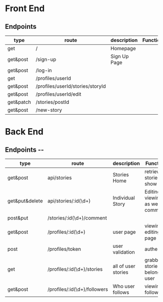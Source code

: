 # Front End

## Endpoints

|type          |route                       | description      | Functionality |
|--------------|----------------------------|------------------|---------------|
|get           |  /                         | Homepage         |
|get&post      |  /sign-up                  |Sign Up Page      |
|get&post      |  /log-in                   |
|get           |  /profiles/userId          |
|get&post      |  /profiles/userId/stories/storyId    |
|get&post      |  /profiles/userId/edit     |
|get&patch     |  /stories/postId           |
|get&post      |  /new-story                |

# Back End

## Endpoints --

|type          |route                       | description       | Functionality           |
|--------------|----------------------------|-------------------|-------------------------|
|get&post      | api/stories                | Stories Home      | retrieve stories to show|
|get&put&delete| api/stories/:id(\\d+)      | Individual Story  | Editing, viewing story as well as comments  |
|post&put      | /stories/:id(\\d+)/comment |
|get&post      | /profiles/:id(\\d+)        | user page        | viewing and editing user page|
|post          | /profiles/token              | user validation  | authentication          |
|get           | /profiles/:id(\\d+)/stories  | all of user stories| grabbing the stories belonging to user|
|get&post      | /profiles/:id(\\d+)/followers| Who user follows | viewing followers       |
